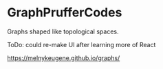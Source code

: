 # GraphPrufferCodes

Graphs shaped like topological spaces.

ToDo: could re-make UI after learning more of React

https://melnykeugene.github.io/graphs/
